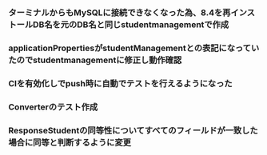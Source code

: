 ### ターミナルからもMySQLに接続できなくなった為、8.4を再インストールDB名を元のDB名と同じstudentmanagementで作成

### applicationPropertiesがstudentManagementとの表記になっていたのでstudentmanagementに修正し動作確認

### CIを有効化しでpush時に自動でテストを行えるようになった

### Converterのテスト作成

### ResponseStudentの同等性についてすべてのフィールドが一致した場合に同等と判断するように変更






